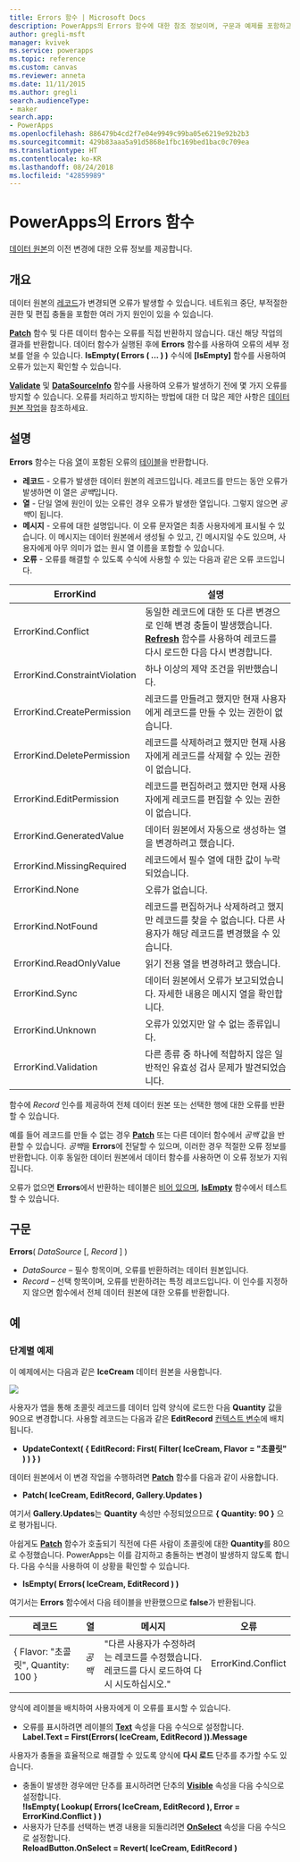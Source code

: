 ```yaml
---
title: Errors 함수 | Microsoft Docs
description: PowerApps의 Errors 함수에 대한 참조 정보이며, 구문과 예제를 포함하고 있습니다.
author: gregli-msft
manager: kvivek
ms.service: powerapps
ms.topic: reference
ms.custom: canvas
ms.reviewer: anneta
ms.date: 11/11/2015
ms.author: gregli
search.audienceType:
- maker
search.app:
- PowerApps
ms.openlocfilehash: 886479b4cd2f7e04e9949c99ba05e6219e92b2b3
ms.sourcegitcommit: 429b83aaa5a91d5868e1fbc169bed1bac0c709ea
ms.translationtype: HT
ms.contentlocale: ko-KR
ms.lasthandoff: 08/24/2018
ms.locfileid: "42859989"
---
```

# <a name="errors-function-in-powerapps"></a>PowerApps의 Errors 함수
[데이터 원본](../working-with-data-sources.md)의 이전 변경에 대한 오류 정보를 제공합니다.

## <a name="overview"></a>개요
데이터 원본의 [레코드](../working-with-tables.md#records)가 변경되면 오류가 발생할 수 있습니다.  네트워크 중단, 부적절한 권한 및 편집 충돌을 포함한 여러 가지 원인이 있을 수 있습니다.  

**[Patch](function-patch.md)** 함수 및 다른 데이터 함수는 오류를 직접 반환하지 않습니다. 대신 해당 작업의 결과를 반환합니다. 데이터 함수가 실행된 후에 **Errors** 함수를 사용하여 오류의 세부 정보를 얻을 수 있습니다.  **IsEmpty( Errors ( ... ) )** 수식에 **[IsEmpty]** 함수를 사용하여 오류가 있는지 확인할 수 있습니다.

**[Validate](function-validate.md)** 및 **[DataSourceInfo](function-datasourceinfo.md)** 함수를 사용하여 오류가 발생하기 전에 몇 가지 오류를 방지할 수 있습니다.  오류를 처리하고 방지하는 방법에 대한 더 많은 제안 사항은 [데이터 원본 작업](../working-with-data-sources.md)을 참조하세요.

## <a name="description"></a>설명
**Errors** 함수는 다음 [열](../working-with-tables.md#columns)이 포함된 오류의 [테이블](../working-with-tables.md)을 반환합니다.

* **레코드** -  오류가 발생한 데이터 원본의 레코드입니다.  레코드를 만드는 동안 오류가 발생하면 이 열은 *공백*입니다.
* **열** -  단일 열에 원인이 있는 오류인 경우 오류가 발생한 열입니다. 그렇지 않으면 *공백*이 됩니다.
* **메시지** -  오류에 대한 설명입니다.  이 오류 문자열은 최종 사용자에게 표시될 수 있습니다.  이 메시지는 데이터 원본에서 생성될 수 있고, 긴 메시지일 수도 있으며, 사용자에게 아무 의미가 없는 원시 열 이름을 포함할 수 있습니다.
* **오류** -  오류를 해결할 수 있도록 수식에 사용할 수 있는 다음과 같은 오류 코드입니다.

| ErrorKind | 설명 |
| --- | --- |
| ErrorKind.Conflict |동일한 레코드에 대한 또 다른 변경으로 인해 변경 충돌이 발생했습니다.  **[Refresh](function-refresh.md)** 함수를 사용하여 레코드를 다시 로드한 다음 다시 변경합니다. |
| ErrorKind.ConstraintViolation |하나 이상의 제약 조건을 위반했습니다. |
| ErrorKind.CreatePermission |레코드를 만들려고 했지만 현재 사용자에게 레코드를 만들 수 있는 권한이 없습니다. |
| ErrorKind.DeletePermission |레코드를 삭제하려고 했지만 현재 사용자에게 레코드를 삭제할 수 있는 권한이 없습니다. |
| ErrorKind.EditPermission |레코드를 편집하려고 했지만 현재 사용자에게 레코드를 편집할 수 있는 권한이 없습니다. |
| ErrorKind.GeneratedValue |데이터 원본에서 자동으로 생성하는 열을 변경하려고 했습니다. |
| ErrorKind.MissingRequired |레코드에서 필수 열에 대한 값이 누락되었습니다. |
| ErrorKind.None |오류가 없습니다. |
| ErrorKind.NotFound |레코드를 편집하거나 삭제하려고 했지만 레코드를 찾을 수 없습니다.  다른 사용자가 해당 레코드를 변경했을 수 있습니다. |
| ErrorKind.ReadOnlyValue |읽기 전용 열을 변경하려고 했습니다. |
| ErrorKind.Sync |데이터 원본에서 오류가 보고되었습니다.  자세한 내용은 메시지 열을 확인합니다. |
| ErrorKind.Unknown |오류가 있었지만 알 수 없는 종류입니다. |
| ErrorKind.Validation |다른 종류 중 하나에 적합하지 않은 일반적인 유효성 검사 문제가 발견되었습니다. |

함수에 *Record* 인수를 제공하여 전체 데이터 원본 또는 선택한 행에 대한 오류를 반환할 수 있습니다.  

예를 들어 레코드를 만들 수 없는 경우 **[Patch](function-patch.md)** 또는 다른 데이터 함수에서 *공백* 값을 반환할 수 있습니다. *공백*을 **Errors**에 전달할 수 있으며, 이러한 경우 적절한 오류 정보를 반환합니다.  이후 동일한 데이터 원본에서 데이터 함수를 사용하면 이 오류 정보가 지워집니다.

오류가 없으면 **Errors**에서 반환하는 테이블은 [비어 있으며](function-isblank-isempty.md), **[IsEmpty](function-isblank-isempty.md)** 함수에서 테스트할 수 있습니다.

## <a name="syntax"></a>구문
**Errors**( *DataSource* [, *Record* ] )

* *DataSource* – 필수 항목이며, 오류를 반환하려는 데이터 원본입니다.
* *Record* – 선택 항목이며,  오류를 반환하려는 특정 레코드입니다. 이 인수를 지정하지 않으면 함수에서 전체 데이터 원본에 대한 오류를 반환합니다.

## <a name="examples"></a>예
### <a name="step-by-step"></a>단계별 예제
이 예제에서는 다음과 같은 **IceCream** 데이터 원본을 사용합니다.

![](media/function-errors/icecream.png)

사용자가 앱을 통해 초콜릿 레코드를 데이터 입력 양식에 로드한 다음 **Quantity** 값을 90으로 변경합니다.  사용할 레코드는 다음과 같은 **EditRecord** [컨텍스트 변수](../working-with-variables.md#create-a-context-variable)에 배치됩니다.

* **UpdateContext( { EditRecord: First( Filter( IceCream, Flavor = "초콜릿" ) ) } )**

데이터 원본에서 이 변경 작업을 수행하려면 **[Patch](function-patch.md)** 함수를 다음과 같이 사용합니다.

* **Patch( IceCream, EditRecord, Gallery.Updates )**

여기서 **Gallery.Updates**는 **Quantity** 속성만 수정되었으므로 **{ Quantity: 90 }** 으로 평가됩니다.

아쉽게도 **[Patch](function-patch.md)** 함수가 호출되기 직전에 다른 사람이 초콜릿에 대한 **Quantity**를 80으로 수정했습니다.  PowerApps는 이를 감지하고 충돌하는 변경이 발생하지 않도록 합니다.  다음 수식을 사용하여 이 상황을 확인할 수 있습니다.

* **IsEmpty( Errors( IceCream, EditRecord ) )**

여기서는 **Errors** 함수에서 다음 테이블을 반환했으므로 **false**가 반환됩니다.

| 레코드 | 열 | 메시지 | 오류 |
| --- | --- | --- | --- |
| { Flavor: "초콜릿", Quantity: 100 } |*공백* |"다른 사용자가 수정하려는 레코드를 수정했습니다. 레코드를 다시 로드하여 다시 시도하십시오." |ErrorKind.Conflict |

양식에 레이블을 배치하여 사용자에게 이 오류를 표시할 수 있습니다.

* 오류를 표시하려면 레이블의 **[Text](../controls/properties-core.md)** 속성을 다음 수식으로 설정합니다.<br>
  **Label.Text = First(Errors( IceCream, EditRecord )).Message**

사용자가 충돌을 효율적으로 해결할 수 있도록 양식에 **다시 로드** 단추를 추가할 수도 있습니다.

* 충돌이 발생한 경우에만 단추를 표시하려면 단추의 **[Visible](../controls/properties-core.md)** 속성을 다음 수식으로 설정합니다.<br>
    **!IsEmpty( Lookup( Errors( IceCream, EditRecord ), Error = ErrorKind.Conflict ) )**
* 사용자가 단추를 선택하는 변경 내용을 되돌리려면 **[OnSelect](../controls/properties-core.md)** 속성을 다음 수식으로 설정합니다.<br>
    **ReloadButton.OnSelect = Revert( IceCream, EditRecord )**

